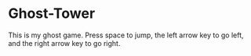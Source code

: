 # Ghost-Tower
This is my ghost game. Press space to jump, the left arrow key to go left, and the right arrow key to go right.

